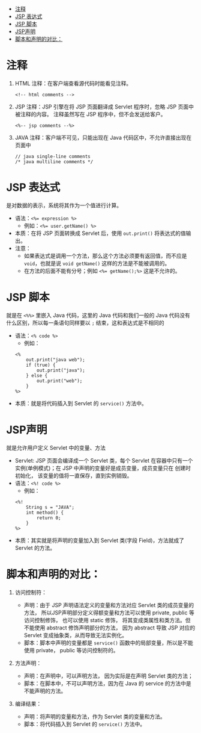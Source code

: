 - [注释](#注释)
- [JSP 表达式](#jsp-表达式)
- [JSP 脚本](#jsp-脚本)
- [JSP声明](#jsp声明)
- [脚本和声明的对比：](#脚本和声明的对比)

# 注释

1. HTML 注释：在客户端查看源代码时能看见注释。
    ```
    <!-- html comments -->
    ```
2. JSP 注释：JSP 引擎在将 JSP 页面翻译成 Servlet 程序时，忽略 JSP 页面中被注释的内容。 注释虽然写在 JSP 程序中，但不会发送给客户。
    ```
    <%-- jsp comments --%>
    ```
3. JAVA 注释：客户端不可见，只能出现在 Java 代码区中，不允许直接出现在页面中
    ```
    // java single-line comments
    /* java multiline comments */
    ```

# JSP 表达式

是对数据的表示，系统将其作为一个值进行计算。

- 语法：`<%= expression %>`
    - 例如：`<%= user.getName() %>`
- 本质：在将 JSP 页面转换成 Servlet 后，使用 `out.print()` 将表达式的值输出。
- 注意：
    - 如果表达式是调用一个方法，那么这个方法必须要有返回值，而不应是 `void`，也就是说 `void getName()` 这样的方法是不能被调用的。
    - 在方法的后面不能有分号；例如 `<%= getName();%>` 这是不允许的。

# JSP 脚本

就是在 `<%%>` 里嵌入 Java 代码，这里的 Java 代码和我们一般的 Java 代码没有什么区别，所以每一条语句同样要以 `;` 结束，这和表达式是不相同的

- 语法：`<% code %>`
    - 例如：
    ```
    <%
        out.print("java web");
        if (true) {
            out.print("java");
        } else {
            out.print("web");
        }
    %>
    ```
- 本质：就是将代码插入到 Servlet 的 `service()` 方法中。

# JSP声明

就是允许用户定义 Servlet 中的变量、方法

- Servlet: JSP 页面会编译成一个 Servlet 类，每个 Servlet 在容器中只有一个实例(单例模式)；在 JSP 中声明的变量好是成员变量，成员变量只在 创建时初始化， 该变量的值将一直保存，直到实例销毁。
- 语法：`<%! code %>`
    - 例如：
    ```
    <%!
        String s = "JAVA";
        int method() {
            return 0;
        }
    %>
    ```
- 本质：其实就是将声明的变量加入到 Servlet 类(字段 Field)，方法就成了 Servlet 的方法。

# 脚本和声明的对比：

1. 访问控制符：
    - 声明：由于 JSP 声明语法定义的变量和方法对应 Servlet 类的成员变量的方法， 所以JSP声明部分定义得额变量和方法可以使用 private, public 等访问控制修饰， 也可以使用 static 修饰， 将其变成类属性和类方法。但不能使用 abstract 修饰声明部分的方法， 因为 abstract 导致 JSP 对应的 Servlet 变成抽象类，从而导致无法实例化。
    - 脚本：脚本中声明的变量都是 `service()` 函数中的局部变量，所以是不能使用 private， public 等访问控制符的。

1. 方法声明：
    - 声明：在声明中，可以声明方法， 因为实际是在声明 Servlet 类的方法；
    - 脚本：在脚本中，不可以声明方法，因为在 Java 的 service 的方法中是不能声明的方法。

1. 编译结果：
    - 声明：将声明的变量和方法，作为 Servlet 类的变量和方法。
    - 脚本：将代码插入到 Servlet 的 `service()` 方法中。